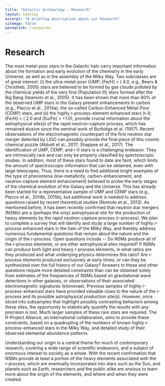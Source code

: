 ```yaml
---
title: "Galactic Archaelogy - Research"
layout: textlay
excerpt: "A briefing description about our Research"
sitemap: false
permalink: /research/
---
```


# Research

The most metal-poor stars in the Galactic halo carry important information about the formation and early evolution of the chemistry in the early Universe, as well as in the assembly of the Milky Way. Two subclasses are of great interest: (i) the ultra-metal-poor (UMP; [Fe/H] < ( 4.0, e.g., Beers & Christlieb, 2005) stars are believed to be formed by gas clouds polluted by the chemical yields of the very first (Population III) stars formed after the Big Bang (Iwamoto et al., 2005). It has been shown that more than 80% of the observed UMP stars in the Galaxy present enhancements in carbon (e.g., Placco et al., 2014a), the so-called Carbon-Enhanced Metal-Poor (CEMP) stars, and (ii) the highly r-process-element enhanced stars (r-II; [Fe/H] < ( 2.0 and [Eu/Fe] > +1:0), provide crucial information about the astrophysical site(s) of the rapid neutron-capture process, which has remained elusive since the seminal work of Burbidge et al. (1957). Recent observations of the electromagnetic counterpart of the first neutron star merger detected by LIGO can possibly provide the final piece of this cosmic chemical puzzle (Abbott et al., 2017; Shappee et al., 2017).
The identification of UMP, CEMP, and r-II stars is a challenging endeavor. They are intrinsically rare and can only be properly classified by spectroscopic studies. In addition, most of these stars found to date are faint, which limits the amount of spectroscopic information that can be obtained, even with large telescopes. Thus, there is a need to find additional bright examples of the type of phenomena (low-metallicity, carbon-enhancement, and neutron-capture element enhancement) believed to probe the early stages of the chemical evolution of the Galaxy and the Universe. This has already been started for a representative sample of UMP and CEMP stars (e.g., Placco et al., 2014b, 2015b), but additional work is needed to address questions raised by recent theoretical studies (Nomoto et al., 2013).
As mentioned before, it has been recently confirmed that neutron star mergers (NSMs) are a (perhaps the only) astrophysical site for the production of heavy elements by the rapid neutron-capture process (r-process). We plan to complete a survey that will identify and study a large number of highly r-process enhanced stars in the halo of the Milky Way, and thereby address numerous fundamental questions that remain about the nature and the origin of the r-process. 
Open questions include -- Do NSMs produce all of the r-process elements, or are other astrophysical sites required? If NSMs can produce both light and heavy r-process elements, in what ratios are they produced and what underlying physics determines this ratio? Are r-process elements produced exclusively at early times, or can they be synthesized over the full history of our Galaxy?
Answers to these and other questions require more detailed constraints than can be obtained solely from estimates of the frequencies of NSMs based on gravitational wave detections in other galaxies, or observations of their associated electromagnetic signatures (kilonovae). Previous samples of highly r-process-enhanced stars have provided valuable clues to the nature of the r-process and its possible astrophysical production site(s). However, once sliced into subsamples that highlight possibly contrasting behaviors among these sites, the opportunity to statistically quantify the results with any precision is lost. Much larger samples of these rare stars are required. The R-Project Alliance, an international collaboration, aims to provide these constraints, based on a quadrupling of the numbers of known highly r-process-enhanced stars in the Milky Way, and detailed study of their observed elemental abundance patterns.

Understanding our origin is a central theme for much of contemporary research, covering a wide range of scientific endeavors, and a subject of enormous interest to society as a whole. With the recent confirmation that NSMs provide at least a portion of the heavy elements associated with the r-process, which are eventually incorporated into stars such as the Sun, and planets such as Earth, researchers and the public alike are anxious to learn more about the origin of the elements, and where and when they were created. 
